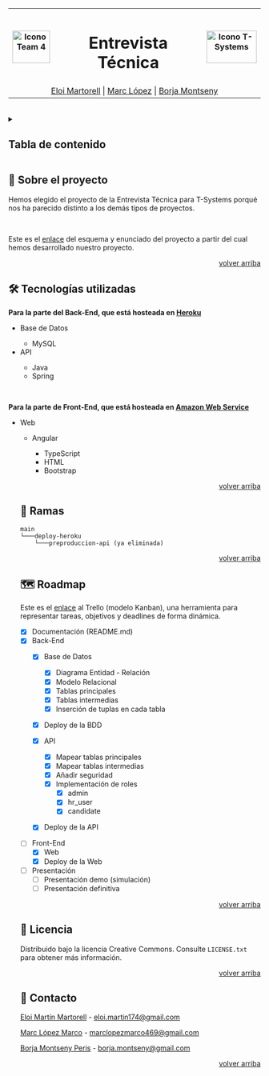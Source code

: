 <div id="top"></div>

<table width="100%" align=center>
  <tr>
    <th><img src="https://cdn.discordapp.com/attachments/971012872794681423/979711340174250074/iconoTeam4.png" alt="Icono Team 4" width="75" height="65"></th>
    <th align=center><h1>Entrevista Técnica</h1></th>
    <th><img src="https://www.elindependiente.com/wp-content/uploads/2020/12/fotonoticia_20181217124629_420.jpg" alt="Icono T-Systems" width="100" height="65"></th>
  </tr>
  <tr>
    <td colspan="3" align=center><a href="https://github.com/ElNotaCode">Eloi Martorell</a> | <a href="https://github.com/Marclopez11">Marc López</a> | <a href="https://github.com/borjaMontseny">Borja Montseny</a></td>
  </tr>
</table>
<br> 

<details>
  <summary><h2>Tabla de contenido</h2></summary>
  <ol>
    <li>
      <a href="#sobre-el-proyecto">Sobre el proyecto</a>
      <ul>
        <li><a href="#tecnologias-utilizadas">Tecnologías utilizadas</a></li>
      </ul>
    </li>
    <li><a href="#ramas">Ramas</a></li>
    <li><a href="#roadmap">Roadmap</a></li>
    <li><a href="#licencia">Licencia</a></li>
    <li><a href="#contacto">Contacto</a></li>
  </ol>
</details>

<div id="sobre-el-proyecto"></div>

## 🚀 Sobre el proyecto
Hemos elegido el proyecto de la Entrevista Técnica para T-Systems porqué nos ha parecido distinto a los demás tipos de proyectos.
<br>

<br>

Este es el [enlace](https://drive.google.com/file/d/1f9N4vLu0kNr2gcyllgPyrOLPlyn3Zq8f/view?usp=sharing) del esquema y enunciado del proyecto a partir del cual hemos desarrollado nuestro proyecto.
<p align="right"><a href="#top">volver arriba</a></p>

<div id="tecnologias-utilizadas"></div>

## 🛠️ Tecnologías utilizadas

**Para la parte del Back-End, que está hosteada en [Heroku](https://www.heroku.com/)**
<ul>
  <li>Base de Datos</li>
  <ul>
      <li>MySQL</li>
    </ul>
    <li>API</li>
  <ul>
      <li>Java</li>
      <li>Spring</li>
    </ul>
</ul>

<br>

**Para la parte de Front-End, que está hosteada en [Amazon Web Service](https://aws.amazon.com/es/)**
<ul>
  <li>Web</li>
  <ul>
      <li>Angular</li>
        <ul>
          <li>TypeScript</li>
          <li>HTML</li>
          <li>Bootstrap</li>
        </ul>
    </ul>

<p align="right"><a href="#top">volver arriba</a></p>

<div id="ramas"></div>
  
## 🌿 Ramas
    main
    └───deploy-heroku
        └───preproduccion-api (ya eliminada)
        
<p align="right"><a href="#top">volver arriba</a></p>

<div id="roadmap"></div>
  
## 🗺️ Roadmap
Este es el [enlace](https://trello.com/b/xsBoZ12B/team-domino) al Trello (modelo Kanban), una herramienta para representar tareas, objetivos y deadlines de forma dinámica.

- [x] Documentación (README.md)
- [x] Back-End
   - [x] Base de Datos
     - [x] Diagrama Entidad - Relación
     - [x] Modelo Relacional
     - [x] Tablas principales
     - [x] Tablas intermedias
     - [x] Inserción de tuplas en cada tabla
  - [x] Deploy de la BDD
  
   - [x] API
     - [x] Mapear tablas principales
     - [x] Mapear tablas intermedias
     - [x] Añadir seguridad
     - [x] Implementación de roles
       - [x] admin
       - [x] hr_user
        - [x] candidate
  - [x] Deploy de la API
  
- [ ] Front-End
  - [x] Web
  - [x] Deploy de la Web
    
- [ ] Presentación
  - [ ] Presentación demo (simulación)
  - [ ] Presentación definitiva

<p align="right"><a href="#top">volver arriba</a></p>

<div id="licencia"></div>
  
## 📜 Licencia
  
Distribuido bajo la licencia Creative Commons. Consulte `LICENSE.txt` para obtener más información.

<p align="right"><a href="#top">volver arriba</a></p>
  
<div id="contacto"></div>
  
## 📮 Contacto

  [Eloi Martín Martorell](https://github.com/ElNotaCode) - eloi.martin174@gmail.com
  
  [Marc López Marco](https://github.com/Marclopez11) - marclopezmarco469@gmail.com
  
  [Borja Montseny Peris](https://github.com/borjaMontseny) - borja.montseny@gmail.com

<p align="right"><a href="#top">volver arriba</a></p>
